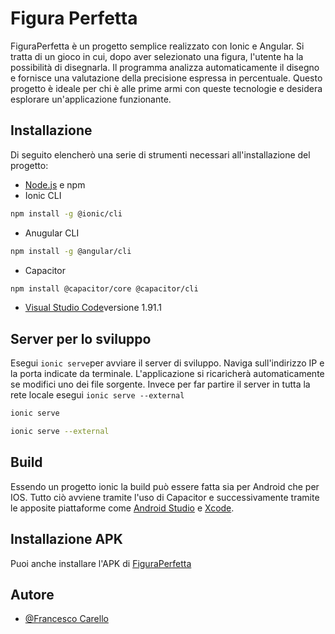 # Figura Perfetta

FiguraPerfetta è un progetto semplice realizzato con Ionic e Angular. Si tratta di un gioco in cui, dopo aver selezionato una figura, l'utente ha la possibilità di disegnarla. Il programma analizza automaticamente il disegno e fornisce una valutazione della precisione espressa in percentuale. Questo progetto è ideale per chi è alle prime armi con queste tecnologie e desidera esplorare un'applicazione funzionante.

## Installazione

Di seguito elencherò una serie di strumenti necessari all'installazione del progetto:

- [Node.js](https://nodejs.org/en/download/package-manager) e npm
- Ionic CLI
```bash
npm install -g @ionic/cli
```
- Anugular CLI
```bash
npm install -g @angular/cli
```
- Capacitor
```bash
npm install @capacitor/core @capacitor/cli
```
- [Visual Studio Code](https://code.visualstudio.com/download)versione 1.91.1

## Server per lo sviluppo

Esegui `ionic serve`per avviare il server di sviluppo. Naviga sull'indirizzo IP e la porta indicate da terminale. L'applicazione si ricaricherà automaticamente se modifici uno dei file sorgente. Invece per far partire il server in tutta la rete locale esegui `ionic serve --external`
```bash
ionic serve
```
```bash
ionic serve --external
```

## Build

Essendo un progetto ionic la build può essere fatta sia per Android che per IOS. Tutto ciò avviene tramite l'uso di Capacitor e successivamente tramite le apposite piattaforme come [Android Studio](https://developer.android.com/studio?hl=it) e [Xcode](https://apps.apple.com/us/app/xcode/id497799835?mt=12/).

## Installazione APK

Puoi anche installare l'APK di [FiguraPerfetta](./releases/FiguraPerfetta.apk)

## Autore

- [@Francesco Carello](https://github.com/Carello99)